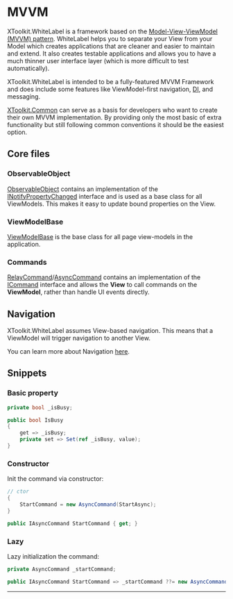 # MVVM

XToolkit.WhiteLabel is a framework based on the [Model-View-ViewModel (MVVM) pattern](https://en.wikipedia.org/wiki/Model%E2%80%93view%E2%80%93viewmodel). WhiteLabel helps you to separate your View from your Model which creates applications that are cleaner and easier to maintain and extend. It also creates testable applications and allows you to have a much thinner user interface layer (which is more difficult to test automatically).

XToolkit.WhiteLabel is intended to be a fully-featured MVVM Framework and does include some features like ViewModel-first navigation, [DI](di.md), and messaging.

[XToolkit.Common](../common.md) can serve as a basis for developers who want to create their own MVVM implementation. By providing only the most basic of extra functionality but still following common conventions it should be the easiest option.

## Core files

### ObservableObject

[ObservableObject](xref:Softeq.XToolkit.Common.ObservableObject) contains an implementation of the [INotifyPropertyChanged](xref:System.ComponentModel.INotifyPropertyChanged) interface and is used as a base class for all ViewModels. This makes it easy to update bound properties on the View.

### ViewModelBase

[ViewModelBase](xref:Softeq.XToolkit.WhiteLabel.Mvvm.ViewModelBase) is the base class for all page view-models in the application.

### Commands

[RelayCommand](xref:Softeq.XToolkit.Common.Commands.RelayCommand)/[AsyncCommand](xref:Softeq.XToolkit.Common.Commands.AsyncCommand) contains an implementation of the [ICommand](xref:System.Windows.Input.ICommand) interface and allows the **View** to call commands on the **ViewModel**, rather than handle UI events directly.

## Navigation

XToolkit.WhiteLabel assumes View-based navigation. This means that a ViewModel will trigger navigation to another View.

You can learn more about Navigation [here](navigation.md).

## Snippets

### Basic property

```cs
private bool _isBusy;

public bool IsBusy
{
    get => _isBusy;
    private set => Set(ref _isBusy, value);
}
```

### Constructor

Init the command via constructor:

```cs
// ctor
{
    StartCommand = new AsyncCommand(StartAsync);
}

public IAsyncCommand StartCommand { get; }
```

### Lazy

Lazy initialization the command:

```cs
private AsyncCommand _startCommand;

public IAsyncCommand StartCommand => _startCommand ??= new AsyncCommand(StartAsync);
```

---
